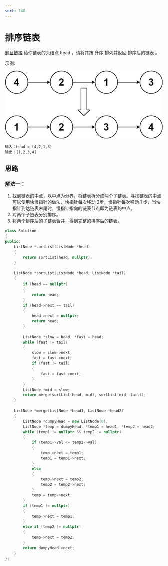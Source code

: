 ```yaml
---
sort: 148
---
```

# 排序链表

[题目链接](https://leetcode-cn.com/problems/sort-list/)
给你链表的头结点 head ，请将其按 升序 排列并返回 排序后的链表 。

示例:

![20220112181454-2022-01-12-18-14-55](https://raw.githubusercontent.com/ironartisan/picRepo/main/20220112181454-2022-01-12-18-14-55.png)

```
输入：head = [4,2,1,3]
输出：[1,2,3,4]
```


## 思路

### 解法一：

1. 找到链表的中点，以中点为分界，将链表拆分成两个子链表。寻找链表的中点可以使用快慢指针的做法，快指针每次移动 2步，慢指针每次移动 1 步，当快指针到达链表末尾时，慢指针指向的链表节点即为链表的中点。
2. 对两个子链表分别排序。
3. 将两个排序后的子链表合并，得到完整的排序后的链表。


```c++
class Solution
{
public:
    ListNode *sortList(ListNode *head)
    {
        return sortList(head, nullptr);
    }

    ListNode *sortList(ListNode *head, ListNode *tail)
    {
        if (head == nullptr)
        {
            return head;
        }
        if (head->next == tail)
        {
            head->next = nullptr;
            return head;
        }

        ListNode *slow = head, *fast = head;
        while (fast != tail)
        {
            slow = slow->next;
            fast = fast->next;
            if (fast != tail)
            {
                fast = fast->next;
            }
        }
        ListNode *mid = slow;
        return merge(sortList(head, mid), sortList(mid, tail));
    }

    ListNode *merge(ListNode *head1, ListNode *head2)
    {
        ListNode *dumpyHead = new ListNode(0);
        ListNode *temp = dumpyHead, *temp1 = head1, *temp2 = head2;
        while (temp1 != nullptr && temp2 != nullptr)
        {
            if (temp1->val <= temp2->val)
            {
                temp->next = temp1;
                temp1 = temp1->next;
            }
            else
            {
                temp->next = temp2;
                temp2 = temp2->next;
            }
            temp = temp->next;
        }
        if (temp1 != nullptr)
        {
            temp->next = temp1;
        }
        else if (temp2 != nullptr)
        {
            temp->next = temp2;
        }
        return dumpyHead->next;
    }
};
```

